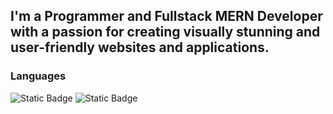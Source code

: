 ## I'm a Programmer and Fullstack MERN Developer with a passion for creating visually stunning and user-friendly websites and applications.
### Languages
![Static Badge](https://img.shields.io/badge/JAVASCRIPT-yellow) ![Static Badge](https://img.shields.io/badge/C++-blue)


